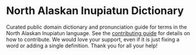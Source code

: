 
# North Alaskan Inupiatun Dictionary

Curated public domain dictionary and pronunciation guide for terms in the North Alaskan Inupiatun language. See the [contributing guide](https://github.com/drumworkteam/term/blob/make/.github/contributing.md) for details on how to contribute. We would love your support, even if it is just fixing a word or adding a single definition. Thank you for all your help!